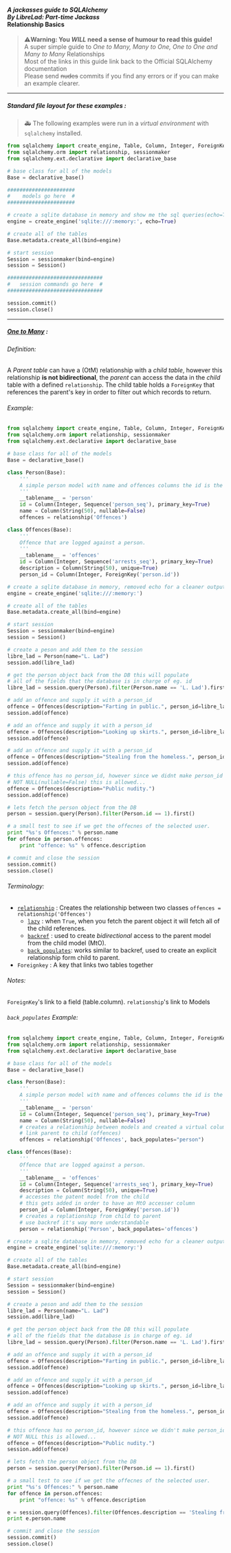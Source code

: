 #### *A jackasses guide to SQLAlchemy <br> By LibreLad: Part-time Jackass* <br> **Relationship Basics**

> ⚠️**Warning: You *WILL* need a sense of humour to read this guide!** <br>
> A super simple guide to *One to Many, Many to One, One to One and Many to Many* Relationships <br>
> Most of the links in this guide link back to the Official SQLAlchemy documentation <br>
> Please send ~~nudes~~ commits if you find any errors or if you can make an example clearer. <br>

---

##### Standard file layout for these examples :


> 🚑 The following examples were run in a *virtual environment* with `sqlalchemy` installed.

```python
from sqlalchemy import create_engine, Table, Column, Integer, ForeignKey, Sequence, String
from sqlalchemy.orm import relationship, sessionmaker
from sqlalchemy.ext.declarative import declarative_base

# base class for all of the models
Base = declarative_base()

######################
#    models go here  #
######################

# create a sqlite database in memory and show me the sql queries(echo=True)
engine = create_engine('sqlite:///:memory:', echo=True)

# create all of the tables
Base.metadata.create_all(bind=engine)

# start session
Session = sessionmaker(bind=engine)
session = Session()

###############################
#   session commands go here  #
###############################

session.commit()
session.close()
```
---

##### [One to Many](http://docs.sqlalchemy.org/en/latest/orm/basic_relationships.html#one-to-many) :

###### Definition:
A *Parent table* can have a (OtM) relationship with a *child table*, however this relationship **is not bidirectional**, the *parent* can access the data in the *child* table with a defined `relationship`. The child table holds a `ForeignKey` that references the parent's key in order to filter out which records to return.

###### Example:

```python
from sqlalchemy import create_engine, Table, Column, Integer, ForeignKey, Sequence, String
from sqlalchemy.orm import relationship, sessionmaker
from sqlalchemy.ext.declarative import declarative_base

# base class for all of the models
Base = declarative_base()

class Person(Base):
    '''
    A simple person model with name and offences columns the id is the primary key.
    '''
    __tablename__ = 'person'
    id = Column(Integer, Sequence('person_seq'), primary_key=True)
    name = Column(String(50), nullable=False)
    offences = relationship('Offences')

class Offences(Base):
    '''
    Offence that are logged against a person.
    '''
    __tablename__ = 'offences'
    id = Column(Integer, Sequence('arrests_seq'), primary_key=True)
    description = Column(String(50), unique=True)
    person_id = Column(Integer, ForeignKey('person.id'))

# create a sqlite database in memory, removed echo for a cleaner output
engine = create_engine('sqlite:///:memory:')

# create all of the tables
Base.metadata.create_all(bind=engine)

# start session
Session = sessionmaker(bind=engine)
session = Session()

# create a peson and add them to the session
libre_lad = Person(name="L. Lad")
session.add(libre_lad)

# get the person object back from the DB this will populate
# all of the fields that the database is in charge of eg. id
libre_lad = session.query(Person).filter(Person.name == 'L. Lad').first()

# add an offence and supply it with a person_id
offence = Offences(description="Farting in public.", person_id=libre_lad.id)
session.add(offence)

# add an offence and supply it with a person_id
offence = Offences(description="Looking up skirts.", person_id=libre_lad.id)
session.add(offence)

# add an offence and supply it with a person_id
offence = Offences(description="Stealing from the homeless.", person_id=libre_lad.id)
session.add(offence)

# this offence has no person_id, however since we didnt make person_id
# NOT NULL(nullable=False) this is allowed...
offence = Offences(description="Public nudity.")
session.add(offence)

# lets fetch the person object from the DB
person = session.query(Person).filter(Person.id == 1).first()

# a small test to see if we get the offecnes of the selected user.
print "%s's Offences:" % person.name
for offence in person.offences:
    print "offence: %s" % offence.description

# commit and close the session
session.commit()
session.close()

```

###### Terminology:
* [`relationship`](http://docs.sqlalchemy.org/en/latest/orm/relationship_api.html) : Creates the relationship between two classes `offences = relationship('Offences')`
  * [`lazy`](http://docs.sqlalchemy.org/en/latest/orm/relationship_api.html?highlight=lazy#sqlalchemy.orm.relationship.params.lazy) : when `True`, when you fetch the parent object it will fetch all of the child references.
  * [`backref`](http://docs.sqlalchemy.org/en/latest/orm/relationship_api.html#sqlalchemy.orm.relationship.params.backref) : used to create *bidirectional* access to the parent model from the child model (MtO).
  * [`back_populates`](http://docs.sqlalchemy.org/en/latest/orm/relationship_api.html#sqlalchemy.orm.relationship.params.back_populates): works similar to backref, used to create an explicit relationship form child to parent.
* `Foreignkey` : A key that links two tables together

###### Notes:
`ForeignKey`'s link to a field (table.column). `relationship`'s link to Models

###### `back_populates` Example:

```python
from sqlalchemy import create_engine, Table, Column, Integer, ForeignKey, Sequence, String
from sqlalchemy.orm import relationship, sessionmaker
from sqlalchemy.ext.declarative import declarative_base

# base class for all of the models
Base = declarative_base()

class Person(Base):
    '''
    A simple person model with name and offences columns the id is the primary key.
    '''
    __tablename__ = 'person'
    id = Column(Integer, Sequence('person_seq'), primary_key=True)
    name = Column(String(50), nullable=False)
    # creates a relationship between models and created a virtual column to
    # link parent to child (offences)
    offences = relationship('Offences', back_populates="person")

class Offences(Base):
    '''
    Offence that are logged against a person.
    '''
    __tablename__ = 'offences'
    id = Column(Integer, Sequence('arrests_seq'), primary_key=True)
    description = Column(String(50), unique=True)
    # accesses the patent model from the child
    # this gets added in order to have an MtO accesser column
    person_id = Column(Integer, ForeignKey('person.id'))
    # creates a replationship from child to parent
    # use backref it's way more understandable
    person = relationship('Person', back_populates='offences')

# create a sqlite database in memory, removed echo for a cleaner output
engine = create_engine('sqlite:///:memory:')

# create all of the tables
Base.metadata.create_all(bind=engine)

# start session
Session = sessionmaker(bind=engine)
session = Session()

# create a peson and add them to the session
libre_lad = Person(name="L. Lad")
session.add(libre_lad)

# get the person object back from the DB this will populate
# all of the fields that the database is in charge of eg. id
libre_lad = session.query(Person).filter(Person.name == 'L. Lad').first()

# add an offence and supply it with a person_id
offence = Offences(description="Farting in public.", person_id=libre_lad.id)
session.add(offence)

# add an offence and supply it with a person_id
offence = Offences(description="Looking up skirts.", person_id=libre_lad.id)
session.add(offence)

# add an offence and supply it with a person_id
offence = Offences(description="Stealing from the homeless.", person_id=libre_lad.id)
session.add(offence)

# this offence has no person_id, however since we didn't make person_id
# NOT NULL this is allowed...
offence = Offences(description="Public nudity.")
session.add(offence)

# lets fetch the person object from the DB
person = session.query(Person).filter(Person.id == 1).first()

# a small test to see if we get the offecnes of the selected user.
print "%s's Offences:" % person.name
for offence in person.offences:
    print "offence: %s" % offence.description

e = session.query(Offences).filter(Offences.description == 'Stealing from the homeless.').first()
print e.person.name

# commit and close the session
session.commit()
session.close()
```
